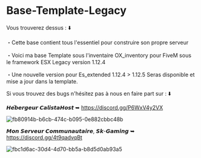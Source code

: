 # Base-Template-Legacy

Vous trouverez dessus : ⬇️

・Cette base contient tous l'essentiel pour construire son propre serveur

・Voici ma base Template sous l'inventaire OX_inventory pour FiveM sous le framework ESX Legacy version 1.12.4

・Une nouvelle version pour Es_extended 1.12.4 > 1.12.5 Seras disponible et mise a jour dans la template.

Si vous trouvez des bugs n'hésitez pas à nous en faire part sur : ⬇️

𝙃𝙚́𝙗𝙚𝙧𝙜𝙚𝙪𝙧 𝘾𝙖𝙡𝙞𝙨𝙩𝙖𝙃𝙤𝙨𝙩 ➥ https://discord.gg/P6WxV4y2VX

![fb80914b-b6cb-474c-b095-0e882cbbc48b](https://github.com/user-attachments/assets/dafa4679-fbfb-4fcb-b471-9ea27e4b7040)


𝙈𝙤𝙣 𝙎𝙚𝙧𝙫𝙚𝙪𝙧 𝘾𝙤𝙢𝙢𝙪𝙣𝙖𝙪𝙩𝙖𝙞𝙧𝙚, 𝙎𝙠-𝙂𝙖𝙢𝙞𝙣𝙜 ➥ https://discord.gg/4t9qadvqBt

![fbc1d6ac-30d4-4d70-bb5a-b8d5d0ab93a5](https://github.com/user-attachments/assets/bfba9285-6a5e-43e9-abcd-5e040ddc875a)

